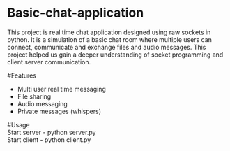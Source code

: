 # Basic-chat-application
This project is real time chat application designed using raw sockets in python. It is a simulation of a basic chat room where multiple users can connect, communicate and exchange files and audio messages. This project helped us gain a deeper understanding of socket programming and client server communication.

#Features
- Multi user real time messaging
- File sharing
- Audio messaging
- Private messages (whispers)

#Usage <br>
Start server - python server.py
<br>
Start client - python client.py
